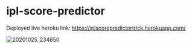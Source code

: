 # ipl-score-predictor

Deployed live heroku link: https://iplscorepredictortrick.herokuapp.com/

![20201025_234650](https://user-images.githubusercontent.com/51397434/97115400-8acac600-171c-11eb-91a6-c3ebead02afd.gif)
